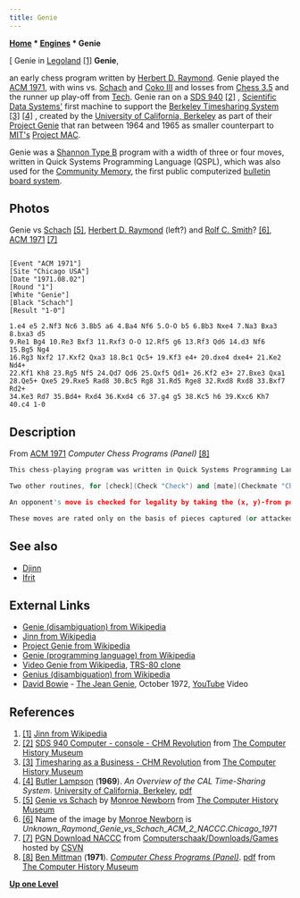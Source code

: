 ```yaml
---
title: Genie
---
```

**[Home](Home "Home") * [Engines](Engines "Engines") * Genie**

\[ Genie in [Legoland](https://en.wikipedia.org/wiki/Legoland) <a id="cite-note-1" href="#cite-ref-1">[1]</a>
**Genie**,

an early chess program written by [Herbert D. Raymond](Herbert_D._Raymond "Herbert D. Raymond"). Genie played the [ACM 1971](ACM_1971 "ACM 1971"), with wins vs. [Schach](</Schach_(US)> "Schach (US)") and [Coko III](Coko "Coko") and losses from [Chess 3.5](</Chess_(Program)> "Chess (Program)") and the runner up play-off from [Tech](Tech "Tech"). Genie ran on a [SDS 940](https://en.wikipedia.org/wiki/SDS_940) <a id="cite-note-2" href="#cite-ref-2">[2]</a> , [Scientific Data Systems'](https://en.wikipedia.org/wiki/Scientific_Data_Systems) first machine to support the [Berkeley Timesharing System](https://en.wikipedia.org/wiki/Berkeley_Timesharing_System) <a id="cite-note-3" href="#cite-ref-3">[3]</a> <a id="cite-note-4" href="#cite-ref-4">[4]</a> , created by the [University of California, Berkeley](University_of_California,_Berkeley "University of California, Berkeley") as part of their [Project Genie](https://en.wikipedia.org/wiki/Project_Genie) that ran between 1964 and 1965 as smaller counterpart to [MIT's](Massachusetts_Institute_of_Technology "Massachusetts Institute of Technology") [Project MAC](https://en.wikipedia.org/wiki/Project_MAC#Project_MAC).

Genie was a [Shannon Type B](Type_B_Strategy "Type B Strategy") program with a width of three or four moves, written in Quick Systems Programming Language (QSPL), which was also used for the [Community Memory](https://en.wikipedia.org/wiki/Community_Memory), the first public computerized [bulletin board system](https://en.wikipedia.org/wiki/Bulletin_board_system).

## Photos

[](http://www.computerhistory.org/chess/full_record.php?iid=stl-430b9bbdf4190)
Genie vs [Schach](</Schach_(US)> "Schach (US)") <a id="cite-note-5" href="#cite-ref-5">[5]</a>, [Herbert D. Raymond](Herbert_D._Raymond "Herbert D. Raymond") (left?) and [Rolf C. Smith](Rolf_C._Smith "Rolf C. Smith")? <a id="cite-note-6" href="#cite-ref-6">[6]</a>, [ACM 1971](ACM_1971 "ACM 1971") <a id="cite-note-7" href="#cite-ref-7">[7]</a>

```

[Event "ACM 1971"]
[Site "Chicago USA"]
[Date "1971.08.02"]
[Round "1"]
[White "Genie"]
[Black "Schach"]
[Result "1-0"]

1.e4 e5 2.Nf3 Nc6 3.Bb5 a6 4.Ba4 Nf6 5.O-O b5 6.Bb3 Nxe4 7.Na3 Bxa3 8.bxa3 d5
9.Re1 Bg4 10.Re3 Bxf3 11.Rxf3 O-O 12.Rf5 g6 13.Rf3 Qd6 14.d3 Nf6 15.Bg5 Ng4
16.Rg3 Nxf2 17.Kxf2 Qxa3 18.Bc1 Qc5+ 19.Kf3 e4+ 20.dxe4 dxe4+ 21.Ke2 Nd4+ 
22.Kf1 Kh8 23.Rg5 Nf5 24.Qd7 Qd6 25.Qxf5 Qd1+ 26.Kf2 e3+ 27.Bxe3 Qxa1 
28.Qe5+ Qxe5 29.Rxe5 Rad8 30.Bc5 Rg8 31.Rd5 Rge8 32.Rxd8 Rxd8 33.Bxf7 Rd2+ 
34.Ke3 Rd7 35.Bd4+ Rxd4 36.Kxd4 c6 37.g4 g5 38.Kc5 h6 39.Kxc6 Kh7 40.c4 1-0

```

## Description

From [ACM 1971](ACM_1971 "ACM 1971") *Computer Chess Programs (Panel)* <a id="cite-note-8" href="#cite-ref-8">[8]</a>

```C++
This chess-playing program was written in Quick Systems Programming Language (QSPL), a language developed for the [SDS 940](https://en.wikipedia.org/wiki/SDS_940). Although the code generated by this compiler is rather inefficient, it was decided to use this high level language rather than suffer through [assembly](Assembly "Assembly") level coding. This choice was made considering requirements for rapid program development, ease of maintenance, flexibility, and understandable documentation. The program runs under a [time sharing](https://en.wikipedia.org/wiki/Time_sharing) system using a [teletype](https://en.wikipedia.org/wiki/Teleprinter) for man-machine communication. The program accepts [Postal Chess Notation](https://en.wikipedia.org/wiki/ICCF_numeric_notation) as input and responds likewise. Additionally, it will print the board when requested and ask for a piece selection for pawn promotion. The [user interface](User_Interface "User Interface") also allows for player color selection. The program itself has been developed, so far, in two stages as defined below. Stage one of program development consisted of writing the legal chess support routines and a one move lookahead algorithm for machine move selection. A very blunt approach was taken to create the [legal move generators](Move_Generation#Legal "Move Generation"). Upon call to one of the piece move generators (pawn, knight, bishop, rook, queen, king) with an (x, y) board position as input, all legal moves for that type of piece in that position are listed in a table. These move generators use only the current board position (from a table), except for the pawn and king move generators which also refer to the game (move record) table to extract information for [en passant captures](En_passant "En passant") and [castling](Castling "Castling").

```

```C++
Two other routines, for [check](Check "Check") and [mate](Checkmate "Checkmate"), complete the legal move machinery. These latter routines test for check and mate using an input of the color to be tested for those conditions and returning true or false answers.

```

```C++
An opponent's move is checked for legality by taking the (x, y)-from position and calling on the correct piece routine. All [legal moves](Legal_Move "Legal Move") from that position with that piece are checked against the (x, y)-to position of the opponent's move. If no match is found, the move is illegal and a new move is requested (an error message is typed also). If the move matches, then the check routine is called to determine if the opponent has attempted to move into check or has failed to move out of a check. If true, once again an illegal move is signaled. The check and mate routines are then called using the machine's color as an input to advise of check or mate. Legal chess by the opponent thus being assured, it is the machine's turn to play. The machine starts its move selection by scanning the board and generating every move for each of its pieces using the piece move generators. Moves into check are immediately eliminated using the check routine. Then, each of the possible moves is rated by adding values for check on opponent, [piece captured](Captures "Captures"), [control of center](Center_Control "Center Control"), [mobility](Mobility "Mobility"), development, other king attacks, own king defense, [promotion](Promotions "Promotions"), [attacks](Attacks "Attacks"), and immediate replies. All except the last two are based on that move being evaluated and the current board position. Replies and attacks consist of using the move generators to list every possible reply and every possible second move in a row (two machine moves with no intervening opponent move).

```

```C++
These moves are rated only on the basis of pieces captured (or attacked) and [control of the board center](Center_Control "Center Control"). Their values are summed and applied to the rating value of the basic move. A move which checkmates the opponent is tested for first and if found, immediately receives the highest possible rating value and no other rating calculations are made. This first stage program was experimented with to optimize the play by changing [piece values](Point_Value "Point Value"), [position values](Evaluation_of_Pieces "Evaluation of Pieces"), and other variable parameters; recognizing that the program only looked ahead one move. The second stage of program development consisted of adding a [recursive](Recursion "Recursion") routine to [look ahead](Search "Search"), using the same rating criteria, as far as a set [depth](Depth "Depth") and using a set width of move selection. A [minimax](Minimax "Minimax") or [alpha-beta](Alpha-Beta "Alpha-Beta") algorithm was employed in hopes of getting sufficient [cut-offs](Beta-Cutoff "Beta-Cutoff") to be able to increase look-ahead efficiency. No dynamic changes to the width and depth were incorporated. This second stage of development created the program as it exists today. Unfortunately, the combination of a 1.75 microsecond cycle time and the inefficient code generated by the compiler allow only a three or four [move](Ply "Ply") look-ahead with a width of three or four without exceeding time constraints. The program does, however, play a quite reasonable game of chess. Immediate future effort will consist of the addition of more sophistication to the move tree machinery; probably in the areas of dynamic width and depth changes and recognition of double moves where one would do. Also, the application of different heuristics to [opening](Opening "Opening"), [middle](Middlegame "Middlegame"), and [end games](Endgame "Endgame") could easily be implemented. 

```

## See also

- [Djinn](Djinn "Djinn")
- [Ifrit](Ifrit "Ifrit")

## External Links

- [Genie (disambiguation) from Wikipedia](https://en.wikipedia.org/wiki/Genie_%28disambiguation%29)
- [Jinn from Wikipedia](https://en.wikipedia.org/wiki/Jinn)
- [Project Genie from Wikipedia](https://en.wikipedia.org/wiki/Project_Genie)
- [Genie (programming language) from Wikipedia](https://en.wikipedia.org/wiki/Genie_%28programming_language%29)
- [Video Genie from Wikipedia](https://en.wikipedia.org/wiki/Video_Genie), [TRS-80 clone](TRS-80 "TRS-80")
- [Genius (disambiguation) from Wikipedia](https://en.wikipedia.org/wiki/Genius_%28disambiguation%29)
- [David Bowie](Category:David_Bowie "Category:David Bowie") - [The Jean Genie](https://en.wikipedia.org/wiki/The_Jean_Genie), October 1972, [YouTube](https://en.wikipedia.org/wiki/YouTube) Video

## References

1. <a id="cite-ref-1" href="#cite-note-1">[1]</a> [Jinn from Wikipedia](https://en.wikipedia.org/wiki/Jinn)
1. <a id="cite-ref-2" href="#cite-note-2">[2]</a> [SDS 940 Computer - console - CHM Revolution](http://www.computerhistory.org/revolution/mainframe-computers/7/181/730) from [The Computer History Museum](The_Computer_History_Museum "The Computer History Museum")
1. <a id="cite-ref-3" href="#cite-note-3">[3]</a> [Timesharing as a Business - CHM Revolution](http://www.computerhistory.org/revolution/mainframe-computers/7/181) from [The Computer History Museum](The_Computer_History_Museum "The Computer History Museum")
1. <a id="cite-ref-4" href="#cite-note-4">[4]</a> [Butler Lampson](https://en.wikipedia.org/wiki/Butler_Lampson) (**1969**). *An Overview of the CAL Time-Sharing System*. [University of California, Berkeley](University_of_California,_Berkeley "University of California, Berkeley"), [pdf](http://bitsavers.org/pdf/univOfCalBerkeley/Cal_TSS_Overview_Oct69.pdf)
1. <a id="cite-ref-5" href="#cite-note-5">[5]</a> [Genie vs Schach](http://www.computerhistory.org/chess/full_record.php?iid=stl-430b9bbdf4190) by [Monroe Newborn](Monroe_Newborn "Monroe Newborn") from [The Computer History Museum](The_Computer_History_Museum "The Computer History Museum")
1. <a id="cite-ref-6" href="#cite-note-6">[6]</a> Name of the image by [Monroe Newborn](Monroe_Newborn "Monroe Newborn") is *Unknown_Raymond_Genie_vs_Schach_ACM_2_NACCC.Chicago_1971*
1. <a id="cite-ref-7" href="#cite-note-7">[7]</a> [PGN Download NACCC](http://www.csvn.nl/index.php?option=com_docman&task=cat_view&gid=60&Itemid=26&lang=en) from [Computerschaak/Downloads/Games](http://www.csvn.nl/index.php?option=com_docman&task=cat_view&gid=13&Itemid=26&lang=en) hosted by [CSVN](CSVN "CSVN")
1. <a id="cite-ref-8" href="#cite-note-8">[8]</a> [Ben Mittman](Ben_Mittman "Ben Mittman") (**1971**). *[Computer Chess Programs (Panel)](http://www.computerhistory.org/chess/full_record.php?iid=doc-431614f6d1ee8)*. [pdf](http://archive.computerhistory.org/projects/chess/related_materials/text/3-1%20and%203-3.computer_chess_panel.mittman/3-1%20and%203-3.computer_chess_panel.mittman_etc.1971.ACM.062303021.pdf) from [The Computer History Museum](The_Computer_History_Museum "The Computer History Museum")

**[Up one Level](Engines "Engines")**


